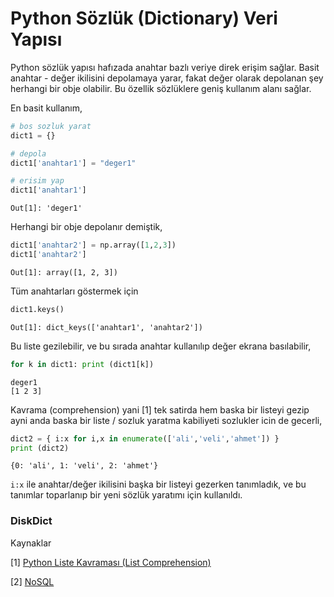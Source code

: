 # Python Sözlük (Dictionary) Veri Yapısı

Python sözlük yapısı hafızada anahtar bazlı veriye direk erişim
sağlar.  Basit anahtar - değer ikilisini depolamaya yarar, fakat değer
olarak depolanan şey herhangi bir obje olabilir. Bu özellik sözlüklere
geniş kullanım alanı sağlar.

En basit kullanım,

```python
# bos sozluk yarat
dict1 = {}

# depola
dict1['anahtar1'] = "deger1"

# erisim yap
dict1['anahtar1']
```

```text
Out[1]: 'deger1'
```

Herhangi bir obje depolanır demiştik,

```python
dict1['anahtar2'] = np.array([1,2,3])
dict1['anahtar2']
```

```text
Out[1]: array([1, 2, 3])
```

Tüm anahtarları göstermek için

```python
dict1.keys()
```

```text
Out[1]: dict_keys(['anahtar1', 'anahtar2'])
```

Bu liste gezilebilir, ve bu sırada anahtar kullanılıp değer ekrana basılabilir,

```python
for k in dict1: print (dict1[k])
```

```text
deger1
[1 2 3]
```

Kavrama (comprehension) yani [1] tek satirda hem baska bir listeyi gezip ayni
anda baska bir liste / sozluk yaratma kabiliyeti sozlukler icin de gecerli,

```python
dict2 = { i:x for i,x in enumerate(['ali','veli','ahmet']) }
print (dict2)
```

```text
{0: 'ali', 1: 'veli', 2: 'ahmet'}
```

`i:x` ile anahtar/değer ikilisini başka bir listeyi gezerken tanımladık, ve
bu tanımlar toparlanıp bir yeni sözlük yaratımı için kullanıldı.








### DiskDict



Kaynaklar

[1] [Python Liste Kavraması (List Comprehension)](../../2021/12/python-list-comprehension.html)

[2] [NoSQL](../../2022/11/nosql-diy-python.html)

